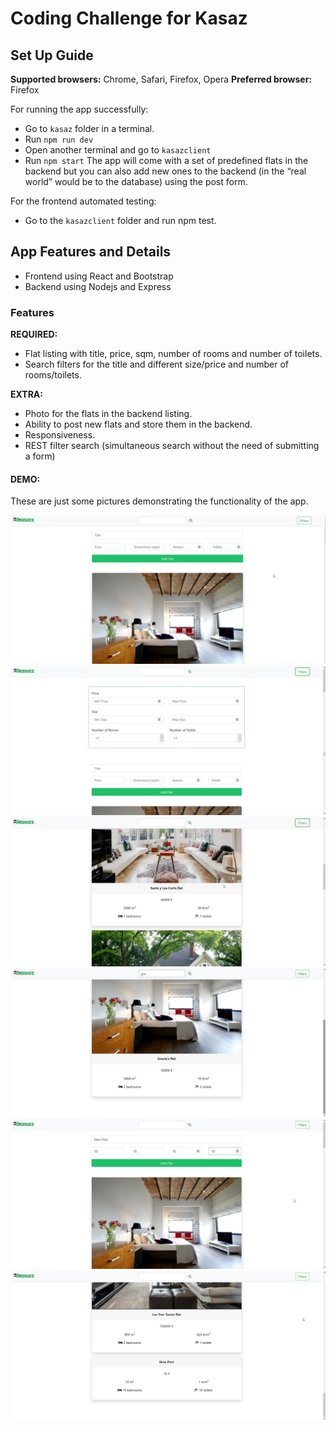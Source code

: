 # Coding Challenge for Kasaz

## Set Up Guide

**Supported browsers:** Chrome, Safari, Firefox, Opera
**Preferred browser:** Firefox

For running the app successfully:
-	Go to `kasaz` folder in a terminal.
-	Run `npm run dev`
-	Open another terminal and go to `kasazclient`
-	Run `npm start`
The app will come with a set of predefined flats in the backend but you can also add new ones to the backend (in the “real world” would be to the database) using the post form.

For the frontend automated testing:
-	Go to the `kasazclient` folder and run npm test.

## App Features and Details
-	Frontend using React and Bootstrap
-	Backend using Nodejs and Express

### Features

**REQUIRED:**
-	Flat listing with title, price, sqm, number of rooms and number of toilets.
-	Search filters for the title and different size/price and number of rooms/toilets.

**EXTRA:**
-	Photo for the flats in the backend listing.
-	Ability to post new flats and store them in the backend.
-	Responsiveness. 
-	REST filter search (simultaneous search without the need of submitting a form)

#### DEMO:
These are just some pictures demonstrating the functionality of the app.


![Demo1](https://github.com/Randulfe/kasazapp/blob/master/demo/demo1.jpg)
![Demo2](https://github.com/Randulfe/kasazapp/blob/master/demo/demo2.png) 
![Demo3](https://github.com/Randulfe/kasazapp/blob/master/demo/demo3.jpg) 
![Demo4](https://github.com/Randulfe/kasazapp/blob/master/demo/demo4.jpg) 
![Demo5](https://github.com/Randulfe/kasazapp/blob/master/demo/demo5.jpg) 
![Demo6](https://github.com/Randulfe/kasazapp/blob/master/demo/demo6.png) 
